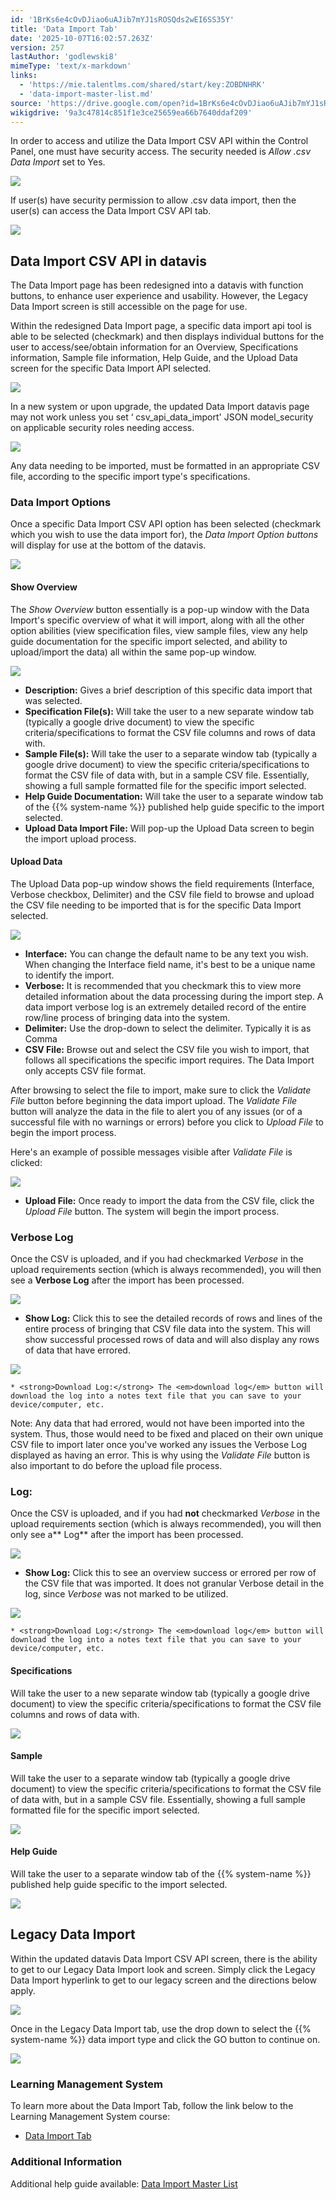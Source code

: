 ```yaml
---
id: '1BrKs6e4cOvDJiao6uAJib7mYJ1sROSQds2wEI6SS35Y'
title: 'Data Import Tab'
date: '2025-10-07T16:02:57.263Z'
version: 257
lastAuthor: 'godlewski8'
mimeType: 'text/x-markdown'
links:
  - 'https://mie.talentlms.com/shared/start/key:ZOBDNHRK'
  - 'data-import-master-list.md'
source: 'https://drive.google.com/open?id=1BrKs6e4cOvDJiao6uAJib7mYJ1sROSQds2wEI6SS35Y'
wikigdrive: '9a3c47814c851f1e3ce25659ea66b7640ddaf209'
---
```

In order to access and utilize the Data Import CSV API within the Control Panel, one must have security access. The security needed is *Allow .csv Data Import* set to Yes.

![](../data-import-tab.assets/95ed08be2c3c6a995f20cf11d0234bbb.png)

If user(s) have security permission to allow .csv data import, then the user(s) can access the Data Import CSV API tab.

![](../data-import-tab.assets/1d3df952068902d947e109bb255bc523.png)

## Data Import CSV API in datavis

The Data Import page has been redesigned into a datavis with function buttons, to enhance user experience and usability. However, the Legacy Data Import screen is still accessible on the page for use.

Within the redesigned Data Import page, a specific data import api tool is able to be selected (checkmark) and then displays individual buttons for the user to access/see/obtain information for an Overview, Specifications information, Sample file information, Help Guide, and the Upload Data screen for the specific Data Import API selected.

![](../data-import-tab.assets/9706312b7150d69b1e694b527a3887d6.png)

In a new system or upon upgrade, the updated Data Import datavis page may not work unless you set ‘ csv_api_data_import' JSON model_security on applicable security roles needing access.

![](../data-import-tab.assets/e5bf0a54c38b6b95ce65c1327a554004.png)

Any data needing to be imported, must be formatted in an appropriate CSV file, according to the specific import type's specifications.

### Data Import Options

Once a specific Data Import CSV API option has been selected (checkmark which you wish to use the data import for), the *Data Import Option buttons* will display for use at the bottom of the datavis.

![](../data-import-tab.assets/f2c06e367d80995655db5da3ce91a207.png)

#### Show Overview

The *Show Overview* button essentially is a pop-up window with the Data Import's specific overview of what it will import, along with all the other option abilities (view specification files, view sample files, view any help guide documentation for the specific import selected, and ability to upload/import the data) all within the same pop-up window.

![](../data-import-tab.assets/9e666fd78449d09c0e1a551277c6af9c.png)

* <strong>Description:</strong> Gives a brief description of this specific data import that was selected.
* <strong>Specification File(s):</strong> Will take the user to a new separate window tab (typically a google drive document) to view the specific criteria/specifications to format the CSV file columns and rows of data with.
* <strong>Sample File(s):</strong> Will take the user to a separate window tab (typically a google drive document) to view the specific criteria/specifications to format the CSV file of data with, but in a sample CSV file.  Essentially, showing a full sample formatted file for the specific import selected.
* <strong>Help Guide Documentation:</strong> Will take the user to a separate window tab of the {{% system-name %}} published help guide specific to the import selected.
* <strong>Upload Data Import File:</strong> Will pop-up the Upload Data screen to begin the import upload process.

#### Upload Data

The Upload Data pop-up window shows the field requirements (Interface, Verbose checkbox, Delimiter) and the CSV file field to browse and upload the CSV file needing to be imported that is for the specific Data Import selected.

![](../data-import-tab.assets/589fedad5bf8ec998fdb32ab179763b6.png)

* <strong>Interface:</strong> You can change the default name to be any text you wish.  When changing the Interface field name, it's best to be a unique name to identify the import.
* <strong>Verbose:</strong> It is recommended that you checkmark this to view more detailed information about the data processing during the import step. A data import verbose log is an extremely detailed record of the entire row/line process of bringing data into the system.
* <strong>Delimiter:</strong> Use the drop-down to select the delimiter. Typically it is as Comma
* <strong>CSV File:</strong> Browse out and select the CSV file you wish to import, that follows all specifications the specific import requires.  The Data Import only accepts CSV file format.

After browsing to select the file to import, make sure to click the *Validate File* button before beginning the data import upload.  The *Validate File* button will analyze the data in the file to alert you of any issues (or of a successful file with no warnings or errors) before you click to *Upload File* to begin the import process.

Here's an example of possible messages visible after *Validate File* is clicked:

![](../data-import-tab.assets/35a3e61c6c29ad7003316ef5c9cdee23.png)

* <strong>Upload File:</strong> Once ready to import the data from the CSV file, click the <em>Upload File</em> button.  The system will begin the import process.

### Verbose Log

Once the CSV is uploaded, and if you had checkmarked *Verbose* in the upload requirements section (which is always recommended), you will then see a **Verbose Log** after the import has been processed.

![](../data-import-tab.assets/ec26276e14bc5f28617049752be2473e.png)

* <strong>Show Log:</strong> Click this to see the detailed records of rows and lines of the entire process of bringing that CSV file data into the system.  This will show successful processed rows of data and will also display any rows of data that have errored.

![](../data-import-tab.assets/9a49430e65d2c53c337c228486891fb1.png)

    * <strong>Download Log:</strong> The <em>download log</em> button will download the log into a notes text file that you can save to your device/computer, etc.

Note: Any data that had errored, would not have been imported into the system.  Thus, those would need to be fixed and placed on their own unique CSV file to import later once you've worked any issues the Verbose Log displayed as having an error.  This is why using the *Validate File* button is also important to do before the upload file process.

### Log:

Once the CSV is uploaded, and if you had **not** checkmarked *Verbose* in the upload requirements section (which is always recommended), you will then only see a** Log** after the import has been processed.

![](../data-import-tab.assets/18337eeb126b5ec77b903a2d71b4b003.png)

* <strong>Show Log:</strong> Click this to see an overview success or errored per row of the CSV file that was imported.  It does not granular Verbose detail in the log, since <em>Verbose</em> was not marked to be utilized.

![](../data-import-tab.assets/763515c9ebec2ac941f9b962f83363e1.png)

    * <strong>Download Log:</strong> The <em>download log</em> button will download the log into a notes text file that you can save to your device/computer, etc.

#### Specifications

Will take the user to a new separate window tab (typically a google drive document) to view the specific criteria/specifications to format the CSV file columns and rows of data with.

![](../data-import-tab.assets/e3388fae50abacb4adb3417228078d55.png)

#### Sample

Will take the user to a separate window tab (typically a google drive document) to view the specific criteria/specifications to format the CSV file of data with, but in a sample CSV file.  Essentially, showing a full sample formatted file for the specific import selected.

![](../data-import-tab.assets/45e583a5619d502353852458b9b07faa.png)

#### Help Guide

Will take the user to a separate window tab of the {{% system-name %}} published help guide specific to the import selected.

![](../data-import-tab.assets/7d3659e525e3a58c01b00fc09d675dc7.png)

## Legacy Data Import

Within the updated datavis Data Import CSV API screen, there is the ability to get to our Legacy Data Import look and screen.  Simply click the Legacy Data Import hyperlink to get to our legacy screen and the directions below apply.

![](../data-import-tab.assets/a63743648d9cebaec7111e56e97bb67e.png)

Once in the Legacy Data Import tab, use the drop down to select the {{% system-name %}} data import type and click the GO button to continue on.

![](../data-import-tab.assets/377bbd7ac3d4ddba3129068de73fc449.png)

### Learning Management System

To learn more about the Data Import Tab, follow the link below to the Learning Management System course:

* [Data Import Tab](https://mie.talentlms.com/shared/start/key:ZOBDNHRK)

### Additional Information

Additional help guide available: [Data Import Master List](data-import-master-list.md)
